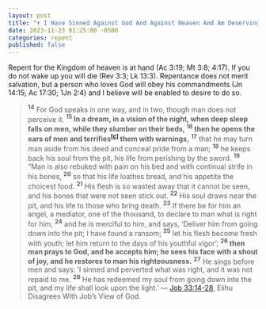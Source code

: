 ```yaml
---
layout: post
title: "✝️ I Have Sinned Against God And Against Heaven And Am Deserving Of Everlasting Fire But It Was Not Repaid Me And My Life Shall Look Upon The Light"
date: 2023-11-23 01:25:00 -0500
categories: repent
published: false
---
```


Repent for the Kingdom of heaven is at hand (Ac 3:19; Mt 3:8; 4:17). If you do not wake up you will die (Rev 3:3; Lk 13:3). Repentance does not merit salvation, but a person who loves God will obey his commandments (Jn 14:15; Ac 17:30; 1Jn 2:4) and I believe will be enabled to desire to do so.

> <sup style="font-weight:bold;">14</sup> For God speaks in one way, and in two, though man does not perceive it. <span style="font-weight:bold;"><sup style="font-weight:bold;">15</sup> In a dream, in a vision of the night, when deep sleep falls on men, while they slumber on their beds, <sup style="font-weight:bold;">16</sup> then he opens the ears of men and terrifies<sup><a href="https://www.biblegateway.com/passage/?search=Job%2033%3A14-28&version=ESV;NET;EXB">[c]</a></sup> them with warnings,</span> <sup style="font-weight:bold;">17</sup> that he may turn man aside from his deed and conceal pride from a man; <sup style="font-weight:bold;">18</sup> he keeps back his soul from the pit, his life from perishing by the sword. <sup style="font-weight:bold;">19</sup> “Man is also rebuked with pain on his bed and with continual strife in his bones, <sup style="font-weight:bold;">20</sup> so that his life loathes bread, and his appetite the choicest food. <sup style="font-weight:bold;">21</sup> His flesh is so wasted away that it cannot be seen, and his bones that were not seen stick out. <sup style="font-weight:bold;">22</sup> His soul draws near the pit, and his life to those who bring death. <sup style="font-weight:bold;">23</sup> If there be for him an angel, a mediator, one of the thousand, to declare to man what is right for him, <sup style="font-weight:bold;">24</sup> and he is merciful to him, and says, ‘Deliver him from going down into the pit; I have found a ransom; <sup style="font-weight:bold;">25</sup> let his flesh become fresh with youth; let him return to the days of his youthful vigor’; <span style="font-weight:bold;"><sup style="font-weight:bold;">26</sup> then man<sup></sup> prays to God, and he accepts him; he sees his face with a shout of joy, and he restores to man his righteousness.</span> <sup style="font-weight:bold;">27</sup> He sings before men and says: ‘I sinned and perverted what was right, and it was not repaid to me. <sup style="font-weight:bold;">28</sup> He has redeemed my soul from going down into the pit, and my life shall look upon the light.’ &mdash; [Job 33:14-28](https://www.biblegateway.com/passage/?search=Job%2033%3A14-28&version=ESV;NET;EXB), Elihu Disagrees With Job’s View of God.

<script>
    var refTagger = {
        settings: {
            bibleVersion: 'ESV'
        }
    }; 

    (function(d, t) {
        var n=d.querySelector('[nonce]');
        refTagger.settings.nonce = n && (n.nonce||n.getAttribute('nonce'));
        var g = d.createElement(t), s = d.getElementsByTagName(t)[0];
        g.src = 'https://api.reftagger.com/v2/RefTagger.js';
        g.nonce = refTagger.settings.nonce;
        s.parentNode.insertBefore(g, s);
    }(document, 'script'));
</script>